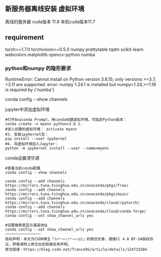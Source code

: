 ## 新服务器离线安装 虚拟环境
离线的服务器 cuda版本 11.8
本机cuda版本11.7




## requirement
torch>=1.7.0
torchvision>=0.5.0
numpy
prettytable
tqdm
scikit-learn
webcolors
matplotlib
opencv-python
numba

### python和numpy 的隐形要求
RuntimeError: Cannot install on Python version 3.6.15; only versions >=3.7,<3.11 are supported.
error: numpy 1.24.1 is installed but numpy<1.24,>=1.18 is required by {'numba'}



conda config --show channels


jupyter中添加虚拟环境

```
#打开Anaconda Prompt，用conda创建虚拟环境，可指定Python版本： 
conda create -n myenv python=3.6 2. 
#进入创建的虚拟环境： activate myenv 
#3. 安装ipykernel包： 
pip install --user ipykernel 
#4. 将虚拟环境加入Jupyter： 
python -m ipykernel install --user --name=myenv
```

conda设置清华源
```
#查看当前conda配置
conda config --show channels
 
conda config --add channels https://mirrors.tuna.tsinghua.edu.cn/anaconda/pkgs/free/
conda config --add channels https://mirrors.tuna.tsinghua.edu.cn/anaconda/pkgs/main/
conda config --add channels https://mirrors.tuna.tsinghua.edu.cn/anaconda/cloud//pytorch/
conda config --add channels https://mirrors.tuna.tsinghua.edu.cn/anaconda/cloud/conda-forge/
conda config --set show_channel_urls yes
 
#设置搜索是显示通道地址
conda config --set show_channel_urls yes
————————————————
版权声明：本文为CSDN博主「(∩ᵒ̴̶̷̤⌔ᵒ̴̶̷̤∩)」的原创文章，遵循CC 4.0 BY-SA版权协议，转载请附上原文出处链接及本声明。
原文链接：https://blog.csdn.net/Trance95/article/details/124731504
```